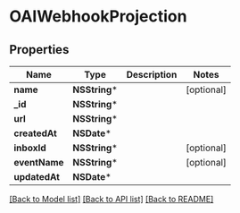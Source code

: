 # OAIWebhookProjection

## Properties
Name | Type | Description | Notes
------------ | ------------- | ------------- | -------------
**name** | **NSString*** |  | [optional] 
**_id** | **NSString*** |  | 
**url** | **NSString*** |  | 
**createdAt** | **NSDate*** |  | 
**inboxId** | **NSString*** |  | [optional] 
**eventName** | **NSString*** |  | [optional] 
**updatedAt** | **NSDate*** |  | 

[[Back to Model list]](../README#documentation-for-models) [[Back to API list]](../README#documentation-for-api-endpoints) [[Back to README]](../README)


